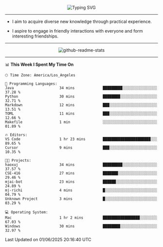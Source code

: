 <p align="center">
  <img src="https://readme-typing-svg.demolab.com?font=Fira+Code&weight=500&size=32&duration=2500&pause=1600&center=true&vCenter=true&random=false&width=1024&height=64&lines=Hi+there+%F0%9F%91%8B;I'm+delighted+you+could+make+it+here+%F0%9F%8E%89;I'm+Harry%2C+a+college+student+still+finding+my+way" alt="Typing SVG" />
</p>


---


- I aim to acquire diverse new knowledge through practical experience.

- I aspire to engage in friendly interactions with everyone and form interesting friendships.


---


<p align="center">
  <img src="https://github-readme-stats.vercel.app/api?username=Harry-Jing&show_icons=true" alt="github-readme-stats"/>
</p>


---

<!--START_SECTION:waka-->
📊 **This Week I Spent My Time On** 

```text
🕑︎ Time Zone: America/Los_Angeles

💬 Programming Languages: 
Java                     34 mins             █████████░░░░░░░░░░░░░░░░   37.28 % 
Python                   30 mins             ████████░░░░░░░░░░░░░░░░░   32.71 % 
Markdown                 12 mins             ███░░░░░░░░░░░░░░░░░░░░░░   13.51 % 
TOML                     11 mins             ███░░░░░░░░░░░░░░░░░░░░░░   12.66 % 
Makefile                 1 min               ░░░░░░░░░░░░░░░░░░░░░░░░░   01.89 % 

🔥 Editors: 
VS Code                  1 hr 23 mins        ██████████████████████░░░   89.65 % 
Cursor                   9 mins              ███░░░░░░░░░░░░░░░░░░░░░░   10.35 % 

🐱‍💻 Projects: 
haoxuj                   34 mins             █████████░░░░░░░░░░░░░░░░   37.57 % 
CSE-416                  27 mins             ███████░░░░░░░░░░░░░░░░░░   29.46 % 
mjai-bot                 23 mins             ██████░░░░░░░░░░░░░░░░░░░   24.89 % 
mj-richi                 4 mins              █░░░░░░░░░░░░░░░░░░░░░░░░   04.79 % 
Unknown Project          3 mins              █░░░░░░░░░░░░░░░░░░░░░░░░   03.29 % 

💻 Operating System: 
Mac                      1 hr 2 mins         █████████████████░░░░░░░░   67.03 % 
Windows                  30 mins             ████████░░░░░░░░░░░░░░░░░   32.97 % 
```


 Last Updated on 01/06/2025 20:16:40 UTC
<!--END_SECTION:waka-->
